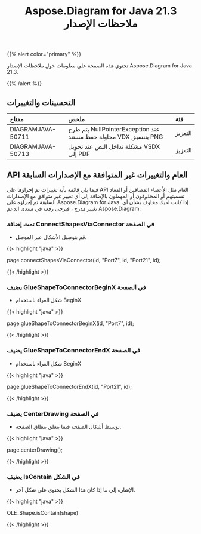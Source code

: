 ﻿---
title: Aspose.Diagram for Java 21.3 ملاحظات الإصدار
type: docs
weight: 10
url: /ar/java/aspose-diagram-for-java-21-3-release-notes/
---
{{% alert color="primary" %}}

تحتوي هذه الصفحة على معلومات حول ملاحظات الإصدار Aspose.Diagram for Java 21.3.

{{% /alert %}}
## **التحسينات والتغييرات**  ##

|**مفتاح**|**ملخص**|**فئة**|
|:- |:- |:- |
|DIAGRAMJAVA-50711|يتم طرح NullPointerException عند محاولة حفظ مستند VDX بتنسيق PNG|التعزيز|
|DIAGRAMJAVA-50713|مشكلة تداخل النص عند تحويل VSDX إلى PDF|التعزيز|
## **API العام والتغييرات غير المتوافقة مع الإصدارات السابقة**
فيما يلي قائمة بأية تغييرات تم إجراؤها على API العام مثل الأعضاء المضافين أو المعاد تسميتهم أو المحذوفون أو المهملون بالإضافة إلى أي تغيير غير متوافق مع الإصدارات السابقة تم إجراؤه على Aspose.Diagram for Java. إذا كانت لديك مخاوف بشأن أي تغيير مدرج ، فيرجى رفعه في منتدى الدعم Aspose.Diagram.
### **تمت إضافة ConnectShapesViaConnector في الصفحة**
- قم بتوصيل الأشكال عبر الموصل.

{{< highlight "java" >}}

page.connectShapesViaConnector(id, "Port7", id, "Port21", id);

{{< /highlight >}}
### **يضيف GlueShapeToConnectorBeginX في الصفحة**
- شكل الغراء باستخدام BeginX



{{< highlight "java" >}}

page.glueShapeToConnectorBeginX(id, "Port7", id);

{{< /highlight >}}
### **يضيف GlueShapeToConnectorEndX في الصفحة**
- شكل الغراء باستخدام BeginX



{{< highlight "java" >}}

page.glueShapeToConnectorEndX(id, "Port21", id);

{{< /highlight >}}
### **يضيف CenterDrawing في الصفحة**
- توسيط أشكال الصفحة فيما يتعلق بنطاق الصفحة.



{{< highlight "java" >}}

page.centerDrawing();

{{< /highlight >}}
### **يضيف IsContain في الشكل**
- الإشارة إلى ما إذا كان هذا الشكل يحتوي على شكل آخر.



{{< highlight "java" >}}

OLE_Shape.isContain(shape)

{{< /highlight >}}